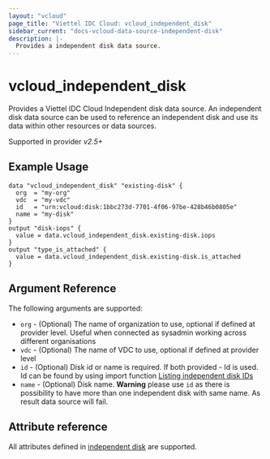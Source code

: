 ```yaml
---
layout: "vcloud"
page_title: "Viettel IDC Cloud: vcloud_independent_disk"
sidebar_current: "docs-vcloud-data-source-independent-disk"
description: |-
  Provides a independent disk data source.
---
```


# vcloud\_independent\_disk

Provides a Viettel IDC Cloud Independent disk data source. An independent disk data source can be used to reference an independent disk and use its 
data within other resources or data sources.

Supported in provider *v2.5+*

## Example Usage

```hcl
data "vcloud_independent_disk" "existing-disk" {
  org  = "my-org"
  vdc  = "my-vdc"
  id   = "urn:vcloud:disk:1bbc273d-7701-4f06-97be-428b46b0805e"
  name = "my-disk"
}
output "disk-iops" {
  value = data.vcloud_independent_disk.existing-disk.iops
}
output "type_is_attached" {
  value = data.vcloud_independent_disk.existing-disk.is_attached
}
```

## Argument Reference

The following arguments are supported:

* `org` - (Optional) The name of organization to use, optional if defined at provider level. Useful when connected as sysadmin working across different organisations
* `vdc` - (Optional) The name of VDC to use, optional if defined at provider level
* `id` - (Optional) Disk id or name is required. If both provided - Id is used. Id can be found by using import function [Listing independent disk IDs](/providers/vmware/vcloud/latest/docs/resources/independent_disk#listing-independent-disk-ids) 
* `name` - (Optional) Disk name.  **Warning** please use `id` as there is possibility to have more than one independent disk with same name. As result data source will fail.

## Attribute reference

All attributes defined in [independent disk](/providers/vmware/vcloud/latest/docs/resources/independent_disk#attribute-reference) are supported.
